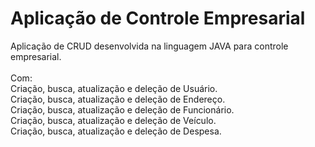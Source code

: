 # Aplicação de Controle Empresarial

Aplicação de CRUD desenvolvida na linguagem JAVA para controle empresarial. </br>
</br>
Com: </br>
Criação, busca, atualização e deleção de Usuário.</br>
Criação, busca, atualização e deleção de Endereço. </br>
Criação, busca, atualização e deleção de Funcionário.</br>
Criação, busca, atualização e deleção de Veículo.</br>
Criação, busca, atualização e deleção de Despesa. </br>
